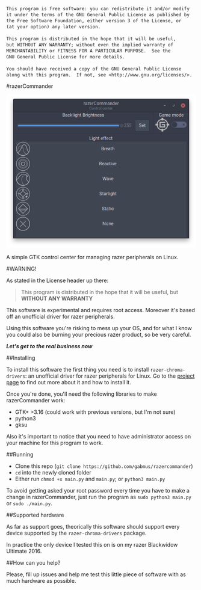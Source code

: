     This program is free software: you can redistribute it and/or modify
    it under the terms of the GNU General Public License as published by
    the Free Software Foundation, either version 3 of the License, or
    (at your option) any later version.

    This program is distributed in the hope that it will be useful,
    but WITHOUT ANY WARRANTY; without even the implied warranty of
    MERCHANTABILITY or FITNESS FOR A PARTICULAR PURPOSE.  See the
    GNU General Public License for more details.

    You should have received a copy of the GNU General Public License
    along with this program.  If not, see <http://www.gnu.org/licenses/>.

#razerCommander

![screenshot](screenshot.png)

A simple GTK control center for managing razer peripherals on Linux.

#WARNING!

As stated in the License header up there:

> This program is distributed in the hope that it will be useful, but **WITHOUT ANY WARRANTY**

This software is experimental and requires root access. Moreover it's based off an unofficial driver for razer peripherals.

Using this software you're risking to mess up your OS, and for what I know you could also be burning your precious razer product, so be very careful.

***Let's get to the real business now***

##Installing

To install this software the first thing you need is to install `razer-chroma-drivers`: an unofficial driver for razer peripherals for Linux. Go to the [project page](https://github.com/pez2001/razer_chroma_drivers/) to find out more about it and how to install it.

Once you're done, you'll need the following libraries to make razerCommander work:
- GTK+ >3.16 (could work with previous versions, but I'm not sure)
- python3
- gksu

Also it's important to notice that you need to have administrator access on your machine for this program to work.

##Running

- Clone this repo (`git clone https://github.com/gabmus/razercommander`)
- `cd` into the newly cloned folder
- Either run `chmod +x main.py` and `main.py`; or `python3 main.py`

To avoid getting asked your root password every time you have to make a change in razerCommander, just run the program as `sudo python3 main.py` or `sudo ./main.py`.

##Supported hardware

As far as support goes, theorically this software should support every device supported by the `razer-chroma-drivers` package.

In practice the only device I tested this on is on my razer Blackwidow Ultimate 2016.

##How can you help?

Please, fill up issues and help me test this little piece of software with as much hardware as possible.
